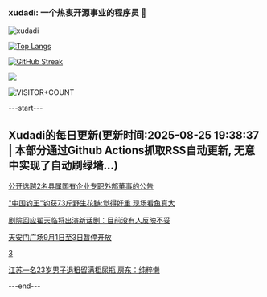 ### xudadi: 一个热衷开源事业的程序员 👋

![xudadi](https://github-readme-stats-git-masterorgs-github-readme-stats-team.vercel.app/api?username=xudadi)

[![Top Langs](https://github-readme-stats.vercel.app/api/top-langs/?username=xudadi)](https://github.com/anuraghazra/github-readme-stats)

[![GitHub Streak](https://streak-stats.demolab.com?user=xudadi&locale=zh_Hans)](https://git.io/streak-stats)

![](https://raw.githubusercontent.com/xudadi/xudadi/main/assets/github-contribution-grid-snake.svg)

![VISITOR+COUNT](https://komarev.com/ghpvc/?username=xudadi&label=VISITOR+COUNT)


---start---

## Xudadi的每日更新(更新时间:2025-08-25 19:38:37 | 本部分通过Github Actions抓取RSS自动更新, 无意中实现了自动刷绿墙...)

[公开选聘2名县属国有企业专职外部董事的公告](https://www.gongkaoleida.com/article/2584825)

["中国钓王"钓获73斤野生花鲢:觉得好重 现场看鱼真大](https://m.163.com/news/article/K7O0OBDO0530S6GI.html)

[剧院回应翟天临将出演新话剧：目前没有人反映不妥](https://m.163.com/news/article/K7O438O3053469LG.html)

[天安门广场9月1日至3日暂停开放](https://m.163.com/news/article/K7OK63RI0001899O.html)

[3](https://m.163.com/touch/news/sub/domestic)

[江苏一名23岁男子退租留满柜尿瓶 房东：纯粹懒](https://m.163.com/news/article/K7OH9Q66053469LG.html)

---end---
